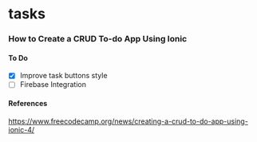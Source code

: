 # tasks

### How to Create a CRUD To-do App Using Ionic

#### To Do

- [x] Improve task buttons style
- [ ] Firebase Integration

#### References

https://www.freecodecamp.org/news/creating-a-crud-to-do-app-using-ionic-4/
